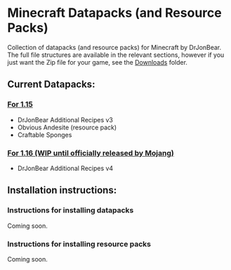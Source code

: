 # Minecraft Datapacks (and Resource Packs)

Collection of datapacks (and resource packs) for Minecraft by DrJonBear. The full file structures are available in the relevant sections, however if you just want the Zip file for your game, see the [Downloads](downloads) folder.

## Current Datapacks:

### [For 1.15](for-1.15)

- DrJonBear Additional Recipes v3
- Obvious Andesite (resource pack)
- Craftable Sponges

### [For 1.16 (WIP until officially released by Mojang)](for-1.16)

- DrJonBear Additional Recipes v4

## Installation instructions:

### Instructions for installing datapacks

Coming soon.

### Instructions for installing resource packs

Coming soon.
